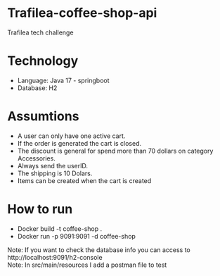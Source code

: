 # Trafilea-coffee-shop-api
Trafilea tech challenge  
# Technology
  - Language: Java 17 - springboot
  - Database: H2

# Assumtions
  - A user can only have one active cart.
  - If the order is generated the cart is closed.
  - The discount is general for spend more than 70 dollars on category Accessories.
  - Always send the userID.
  - The shipping is 10 Dolars.
  - Items can be created when the cart is created

# How to run
  - Docker build -t coffee-shop .
  - Docker run -p 9091:9091 -d coffee-shop


Note: If you want to check the database info you can access to http://localhost:9091/h2-console  
Note: In src/main/resources I add a postman file to test
